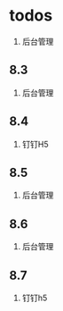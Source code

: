 # todos

1. 后台管理

## 8.3

1. 后台管理

## 8.4 

1. 钉钉H5

## 8.5

1. 后台管理

## 8.6

1. 后台管理

## 8.7

1. 钉钉h5


